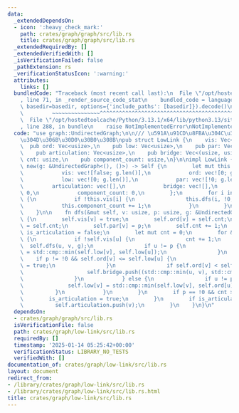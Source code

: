 ```yaml
---
data:
  _extendedDependsOn:
  - icon: ':heavy_check_mark:'
    path: crates/graph/graph/src/lib.rs
    title: crates/graph/graph/src/lib.rs
  _extendedRequiredBy: []
  _extendedVerifiedWith: []
  _isVerificationFailed: false
  _pathExtension: rs
  _verificationStatusIcon: ':warning:'
  attributes:
    links: []
  bundledCode: "Traceback (most recent call last):\n  File \"/opt/hostedtoolcache/Python/3.13.1/x64/lib/python3.13/site-packages/onlinejudge_verify/documentation/build.py\"\
    , line 71, in _render_source_code_stat\n    bundled_code = language.bundle(stat.path,\
    \ basedir=basedir, options={'include_paths': [basedir]}).decode()\n          \
    \         ~~~~~~~~~~~~~~~^^^^^^^^^^^^^^^^^^^^^^^^^^^^^^^^^^^^^^^^^^^^^^^^^^^^^^^^^^^^^^^^^^\n\
    \  File \"/opt/hostedtoolcache/Python/3.13.1/x64/lib/python3.13/site-packages/onlinejudge_verify/languages/rust.py\"\
    , line 288, in bundle\n    raise NotImplementedError\nNotImplementedError\n"
  code: "use graph::UndirectedGraph;\n\n/// \u591A\u91CD\u8FBA\u304C\u3042\u308B\u3068\
    \u304D\u306B\u30D0\u30B0\u308B\npub struct LowLink {\n    vis: Vec<bool>,\n  \
    \  pub ord: Vec<usize>,\n    pub low: Vec<usize>,\n    pub par: Vec<usize>,\n\
    \    pub articulation: Vec<usize>,\n    pub bridge: Vec<(usize, usize)>,\n   \
    \ cnt: usize,\n    pub component_count: usize,\n}\n\nimpl LowLink {\n    pub fn\
    \ new(g: &UndirectedGraph<(), ()>) -> Self {\n        let mut this = Self {\n\
    \            vis: vec![false; g.len()],\n            ord: vec![0; g.len()],\n\
    \            low: vec![0; g.len()],\n            par: vec![!0; g.len()],\n   \
    \         articulation: vec![],\n            bridge: vec![],\n            cnt:\
    \ 0,\n            component_count: 0,\n        };\n        for i in 0..g.len()\
    \ {\n            if !this.vis[i] {\n                this.dfs(i, !0, g);\n    \
    \            this.component_count += 1;\n            }\n        }\n        this\n\
    \    }\n\n    fn dfs(&mut self, v: usize, p: usize, g: &UndirectedGraph<(), ()>)\
    \ {\n        self.vis[v] = true;\n        self.ord[v] = self.cnt;\n        self.low[v]\
    \ = self.cnt;\n        self.par[v] = p;\n        self.cnt += 1;\n        let mut\
    \ is_articulation = false;\n        let mut cnt = 0;\n        for &(u, _) in &g[v]\
    \ {\n            if !self.vis[u] {\n                cnt += 1;\n              \
    \  self.dfs(u, v, g);\n                if u != p {\n                    self.low[v]\
    \ = std::cmp::min(self.low[v], self.low[u]);\n                }\n            \
    \    if p != !0 && self.ord[v] <= self.low[u] {\n                    is_articulation\
    \ = true;\n                }\n                if self.ord[v] < self.low[u] {\n\
    \                    self.bridge.push((std::cmp::min(u, v), std::cmp::max(u, v)));\n\
    \                }\n            } else {\n                if u != p {\n      \
    \              self.low[v] = std::cmp::min(self.low[v], self.ord[u]);\n      \
    \          }\n            }\n        }\n        if p == !0 && cnt > 1 {\n    \
    \        is_articulation = true;\n        }\n        if is_articulation {\n  \
    \          self.articulation.push(v);\n        }\n    }\n}\n"
  dependsOn:
  - crates/graph/graph/src/lib.rs
  isVerificationFile: false
  path: crates/graph/low-link/src/lib.rs
  requiredBy: []
  timestamp: '2025-01-14 05:25:42+00:00'
  verificationStatus: LIBRARY_NO_TESTS
  verifiedWith: []
documentation_of: crates/graph/low-link/src/lib.rs
layout: document
redirect_from:
- /library/crates/graph/low-link/src/lib.rs
- /library/crates/graph/low-link/src/lib.rs.html
title: crates/graph/low-link/src/lib.rs
---
```

